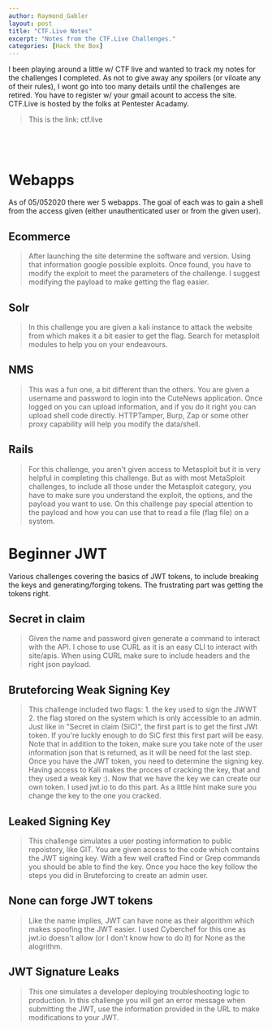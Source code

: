 ```yaml
---
author: Raymond_Gabler
layout: post
title: "CTF.Live Notes"
excerpt: "Notes from the CTF.Live Challenges."
categories: [Hack the Box]
---
```


I been playing around a little w/ CTF live and wanted to track my notes for the challenges I completed. As not to give away any spoilers (or viloate any of their rules), I wont go into too many details until the challenges are retired. You have to register w/ your gmail acount to access the site. CTF.Live is hosted by the folks at Pentester Acadamy.
> 
> This is the link: ctf.live


&nbsp;
---

# Webapps
 As of 05/052020 there wer 5 webapps. The goal of each was to gain a shell from the access given (either unauthenticated user or from the given user).

## Ecommerce
> After launching the site determine the software and version. Using that information google possible exploits. Once found, you have to modify the exploit to meet the parameters of the challenge. I suggest modifying the payload to make getting the flag easier. 

## Solr
> In this challenge you are given a kali instance to attack the website from which makes it a bit easier to get the flag. Search for metasploit modules to help you on your endeavours.  

## NMS
> This was a fun one, a bit different than the others. You are given a username and password to login into the CuteNews application. Once logged on you can upload information, and if you do it right you can upload shell code directly. HTTPTamper, Burp, Zap or some other proxy capability  will help you modify the data/shell.

## Rails
> For this challenge, you aren't given access to Metasploit but it is very helpful in completing this challenge. But as with most MetaSploit challenges, to include all those under the Metasploit category, you have to make sure you understand the exploit, the options, and the payload you want to use. On this challenge pay special attention to the payload and how you can use that to read a file (flag file) on a system.

# Beginner JWT 
Various challenges covering the basics of JWT tokens, to include breaking the keys and generating/forging tokens. The frustrating part was getting the tokens right.

## Secret in claim
> Given the name and password given generate a command to interact with the API. I chose to use CURL as it is an easy CLI to interact with site/apis. When using CURL make sure to include headers and the right json payload.

## Bruteforcing Weak Signing Key
> This challenge included two flags: 1. the key used to sign the JWWT 2. the flag stored on the system which is only accessible to an admin. Just like in "Secret in claim (SiC)", the first part is to get the first JWt token. If you're luckly enough to do SiC first this first part will be easy. Note that in addition to the token, make sure you take note of the user information json that is returned, as it will be need fot the last step. 
>Once you have the JWT token, you need to determine the signing key. Having access to Kali makes the proces of cracking the key, that and they used a weak key :).  Now that we have the key we can create our own token. I used jwt.io to do this part. As a little hint make sure you change the key to the one you cracked.

## Leaked Signing Key
> This challenge simulates a user posting information to public repoistory, like GIT. You are given access to the code which contains the JWT signing key. With a few well crafted Find or Grep commands you should be able to find the key. Once you hace the key follow the steps you did in Bruteforcing to create an admin user.

## None can forge JWT tokens
> Like the name implies, JWT can have none as their algorithm which makes spoofing the JWT easier. I used Cyberchef for this one as jwt.io doesn't allow (or I don't know how to do it) for None as the alogrithm.

## JWT Signature Leaks
> This one simulates a developer deploying troubleshooting logic to production. In this challenge you will get an error message when submitting the JWT, use the information provided in the URL to make modifications to your JWT.


